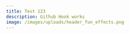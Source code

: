 ```yaml
---
title: Test 123
description: Github Hook works
image: /images/uploads/header_fun_effects.png
---
```


